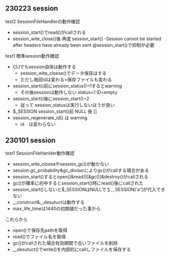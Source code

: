 #

## 230223 session

test2 SessionFileHandlerの動作確認

- session_start()でread()がcallされる
- session_wite_close()後 再度 session_start()
    -Session cannot be started after headers have already been sent
    @session_start()で抑制が必要




test1 標準session動作確認

- CLIでもsession自体は動作する
    - session_wite_cloese()でデータ保存はする
    - ただし毎回idは変わる=保存ファイルも変わる
- session_start()前にsession_status()=1するとwarning
    - その後sessionは動作しない status=1 ID=empty
- session_start()後にsession_start()=2
    - 従って session_statusは実行しないほうが良い
- $_SESSION session_start()前 NULL 後 []
- session_regenerate_id() は warning
    - id　は変わらない

## 230101 session

test1 SessionFileHanlder動作確認

- session_wite_cloeseやsession_gc()が動かない
- session.gc_probability&gc_divisorによりgc()がcallする場合がある
- session_start()するとopen()&read()[&gc()]&destroy()がcallされる
- gc()が確率に的中するとsession_start()時にread()後にcallされた
- session_start()しないと$_SESSIONはNULLで＄＿SESSION['a']が代入できない
- __construct&__desutuctは動作する
- max_life_timeは1440の初期値だった事から

これらから

- open()で保存先pathを取得
- read()でファイル名を取得
- gc()がcallされた場合有効期間で古いファイルを削除
- __desutuct()でwrite()を内部的にcallしファイルを保存する


